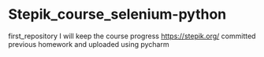 # Stepik_course_selenium-python
first_repository
I will keep the course progress https://stepik.org/
committed previous homework and uploaded using pycharm

